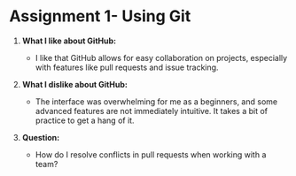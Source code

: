 # Assignment 1- Using Git

1. **What I like about GitHub:**
   - I like that GitHub allows for easy collaboration on projects, especially with features like pull requests and issue tracking.

2. **What I dislike about GitHub:**
   - The interface was overwhelming for me as a beginners, and some advanced features are not immediately intuitive. It takes a bit of practice to get a hang of it. 

3. **Question:**
   - How do I resolve conflicts in pull requests when working with a team?
